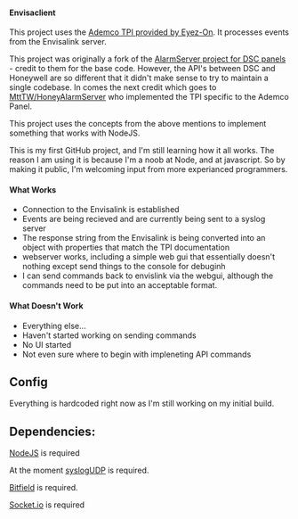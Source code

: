 #### Envisaclient ####

This project uses the [Ademco TPI provided by Eyez-On](http://forum.eyez-on.com/FORUM/viewtopic.php?f=6&t=301). It processes events from the Envisalink server.

This project was originally a fork of the [AlarmServer project for DSC panels](https://github.com/juggie/AlarmServer) - credit to them for the base code.   However, the API's between DSC and Honeywell are so different that it didn't make sense to try to maintain a single codebase.  In comes the next credit which goes to [MttTW/HoneyAlarmServer](https://github.com/MattTW/HoneyAlarmServer) who implemented the TPI specific to the Ademco Panel.

This project uses the concepts from the above mentions to implement something that works with NodeJS.  

This is my first GitHub project, and I'm still learning how it all works.  The reason I am using it is because I'm a noob at Node, and at javascript.  So by making it public, I'm welcoming input from more experianced programmers.  

#### What Works ####

 + Connection to the Envisalink is established
 + Events are being recieved and are currently being sent to a syslog server
 + The response string from the Envisalink is being converted into an object with properties that match the TPI documentation
 + webserver works, including a simple web gui that essentially doesn't nothing except send things to the console for debuginh
 + I can send commands back to envislink via the webgui, although the commands need to be put into an acceptable format.

#### What Doesn't Work ####
  + Everything else...
  + Haven't started working on sending commands
  + No UI started
  + Not even sure where to begin with impleneting API commands

Config
--------
Everything is hardcoded right now as I'm still working on my initial build.

Dependencies:
-------------
[NodeJS](https://nodejs.org/) is required

At the moment [syslogUDP](https://www.npmjs.com/package/syslogudp) is required.

[Bitfield](https://github.com/fb55/bitfield) is required.

[Socket.io](http://socket.io) is required
